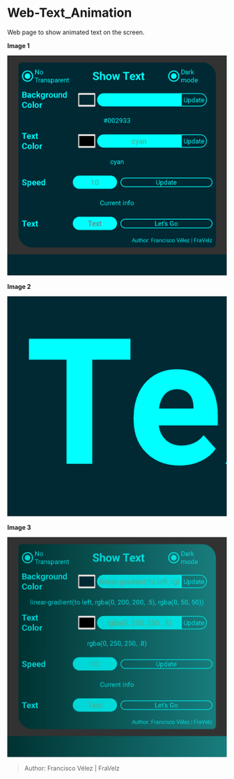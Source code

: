 # Web-Text_Animation
Web page to show animated text on the screen.

**Image 1**

![Image 1](./Images/Image1.png)

**Image 2**

![Image 2](./Images/Image2.png)

**Image 3**

![Image 3](./Images/Image3.png)

> Author: Francisco Vélez | FraVelz
